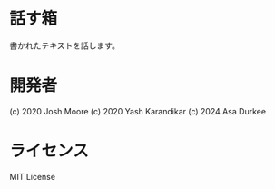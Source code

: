 # 話す箱
書かれたテキストを話します。

# 開発者
(c) 2020 Josh Moore
(c) 2020 Yash Karandikar
(c) 2024 Asa Durkee

# ライセンス
MIT License